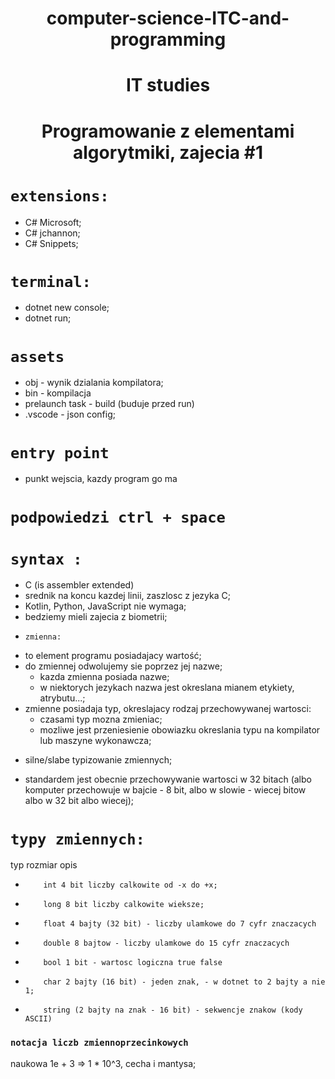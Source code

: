 <h1 align=center>computer-science-ITC-and-programming</h1>
<h1 align=center>IT studies</h1>

<h1 align=center>Programowanie z elementami algorytmiki, zajecia #1</h1>

# `extensions:`

- C# Microsoft;
- C# jchannon;
- C# Snippets;

# `terminal:`

- dotnet new console;
- dotnet run;

# `assets`

-   obj             - wynik dzialania kompilatora;
-   bin             - kompilacja
-   prelaunch task  - build (buduje przed run)
-   .vscode         - json config;

# `entry point`

- punkt wejscia, kazdy program go ma

# `podpowiedzi ctrl + space`

# `syntax :`

- C (is assembler extended)
- srednik na koncu kazdej linii, zaszlosc z jezyka C;
- Kotlin, Python, JavaScript nie wymaga;
- bedziemy mieli zajecia z biometrii;

* `zmienna:`

- to element programu posiadajacy wartość;
- do zmiennej odwolujemy sie poprzez jej nazwe;
  - kazda zmienna posiada nazwe;
  - w niektorych jezykach nazwa jest okreslana mianem etykiety, atrybutu...;
- zmienne posiadaja typ, okreslajacy rodzaj przechowywanej wartosci:
  - czasami typ mozna zmieniac;
  - mozliwe jest przeniesienie obowiazku okreslania typu na kompilator lub maszyne wykonawcza;

* silne/slabe typizowanie zmiennych;

- standardem jest obecnie przechowywanie wartosci w 32 bitach (albo komputer przechowuje w bajcie - 8 bit, albo w slowie - wiecej bitow albo w 32 bit albo wiecej);

# `typy zmiennych:`

typ rozmiar opis

-         int 4 bit liczby calkowite od -x do +x;
-         long 8 bit liczby calkowite wieksze;
-         float 4 bajty (32 bit) - liczby ulamkowe do 7 cyfr znaczacych
-         double 8 bajtow - liczby ulamkowe do 15 cyfr znaczacych
-         bool 1 bit - wartosc logiczna true false
-         char 2 bajty (16 bit) - jeden znak, - w dotnet to 2 bajty a nie 1;
-         string (2 bajty na znak - 16 bit) - sekwencje znakow (kody ASCII) 

### `notacja liczb zmiennoprzecinkowych`

naukowa 1e + 3 => 1 * 10^3, cecha i mantysa;

